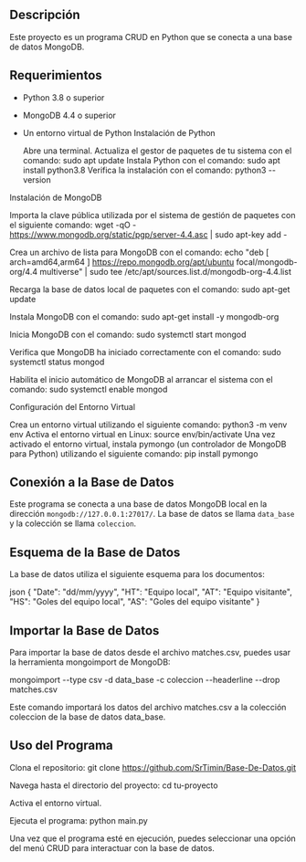 ## Descripción

Este proyecto es un programa CRUD en Python que se conecta a una base de datos MongoDB.

## Requerimientos

- Python 3.8 o superior
- MongoDB 4.4 o superior
- Un entorno virtual de Python
  Instalación de Python

    Abre una terminal.
    Actualiza el gestor de paquetes de tu sistema con el comando: sudo apt update
    Instala Python con el comando: sudo apt install python3.8
    Verifica la instalación con el comando: python3 --version

Instalación de MongoDB

  Importa la clave pública utilizada por el sistema de gestión de paquetes con el siguiente comando: wget -qO - https://www.mongodb.org/static/pgp/server-4.4.asc | sudo apt-key add -
  
  Crea un archivo de lista para MongoDB con el comando: echo "deb [ arch=amd64,arm64 ] https://repo.mongodb.org/apt/ubuntu focal/mongodb-org/4.4 multiverse" | sudo tee /etc/apt/sources.list.d/mongodb-org-4.4.list
  
  Recarga la base de datos local de paquetes con el comando: sudo apt-get update
  
  Instala MongoDB con el comando: sudo apt-get install -y mongodb-org
  
  Inicia MongoDB con el comando: sudo systemctl start mongod
  
  Verifica que MongoDB ha iniciado correctamente con el comando: sudo systemctl status mongod
  
  Habilita el inicio automático de MongoDB al arrancar el sistema con el comando: sudo systemctl enable mongod

Configuración del Entorno Virtual

  Crea un entorno virtual utilizando el siguiente comando: python3 -m venv env
  Activa el entorno virtual en Linux: source env/bin/activate
  Una vez activado el entorno virtual, instala pymongo (un controlador de MongoDB para Python) utilizando el siguiente comando: pip install pymongo

## Conexión a la Base de Datos

Este programa se conecta a una base de datos MongoDB local en la dirección `mongodb://127.0.0.1:27017/`. La base de datos se llama `data_base` y la colección se llama `coleccion`.

## Esquema de la Base de Datos

La base de datos utiliza el siguiente esquema para los documentos:

json
{
    "Date": "dd/mm/yyyy",
    "HT": "Equipo local",
    "AT": "Equipo visitante",
    "HS": "Goles del equipo local",
    "AS": "Goles del equipo visitante"
}

## Importar la Base de Datos

Para importar la base de datos desde el archivo matches.csv, puedes usar la herramienta mongoimport de MongoDB:

mongoimport --type csv -d data_base -c coleccion --headerline --drop matches.csv

Este comando importará los datos del archivo matches.csv a la colección coleccion de la base de datos data_base.

## Uso del Programa

  Clona el repositorio: git clone https://github.com/SrTimin/Base-De-Datos.git
  
  Navega hasta el directorio del proyecto: cd tu-proyecto
  
  Activa el entorno virtual.
  
  Ejecuta el programa: python main.py

Una vez que el programa esté en ejecución, puedes seleccionar una opción del menú CRUD para interactuar con la base de datos.
